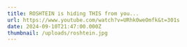 ```yaml
---
title: ROSHTEIN is hiding THIS from you...
url: https://www.youtube.com/watch?v=URhk0weOmfk&t=301s
date: 2024-09-10T21:47:00.000Z
thumbnail: /uploads/roshtein.jpg
---
```

